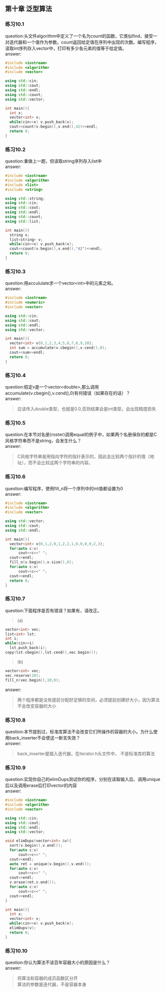 ## 第十章 泛型算法
### 练习10.1
  question:头文件algorithm中定义了一个名为count的函数，它类似find，接受一对迭代器和一个值作为参数。count返回给定值在序列中出现的次数。编写程序，读取int序列存入vector中，打印有多少各元素的值等于给定值。   
  answer:  
  ```cpp
#include <iostream>
#include <algorithm>
#include <vector>

using std::cin;
using std::cout;
using std::endl;
using std::count;
using std::vector;

int main(){
    int x;
    vector<int> v;
    while(cin>>x) v.push_back(x);
    cout<<count(v.begin(),v.end(),42)<<endl;
    return 0;
}
```

### 练习10.2
  question:重做上一题，但读取string序列存入list中    
  answer:   
  ```cpp
#include <iostream>
#include <algorithm>
#include <list>
#include <string>

using std::string;
using std::cin;
using std::cout;
using std::endl;
using std::count;
using std::list;

int main(){
    string x;
    list<string> v;
    while(cin>>x) v.push_back(x);
    cout<<count(v.begin(),v.end(),"42")<<endl;
    return 0;
}
```

### 练习10.3
  question:用accululate求一个vector\<int\>中的元素之和。   
  answer:  
  ```cpp
  #include <iostream>
#include <numeric>
#include <vector>

using std::cin;
using std::cout;
using std::endl;
using std::vector;

int main(){
    vector<int> v{0,1,2,3,4,5,6,7,8,9,10};
    int sum = accumulate(v.cbegin(),v.cend(),0);
    cout<<sum<<endl;
    return 0;
}
```

### 练习10.4
  question:假定v是一个vector\<double\>,那么调用accumulate(v.cbegin(),v.cend(),0)有何错误（如果存在的话）？   
  answer:   
  >应该传入double类型，也就是0.0,否则结果会是int类型，会出现精度损失

### 练习10.5
  question:在本节对名册(roster)调用equal的例子中，如果两个名册保存的都是C风格字符串而不是string，会发生什么？  
  answer:  
  >C风格字符串是用指向字符的指针表示的，因此会比较两个指针的值（地址），而不会比较这两个字符串的内容。

### 练习10.6
  question:编写程序，使用fill_n将一个序列中的int值都设置为0    
  answer:  
  ```cpp
  #include <iostream>
#include <algorithm>
#include <vector>

using std::vector;
using std::cout;
using std::endl;

int main(){
    vector<int> v{0,1,2,0,1,2,2,1,0,0,0,0,2,3};
    for(auto c:v)
        cout<<c<<" ";
    cout<<endl;
    fill_n(v.begin(),v.size(),0);
    for(auto c:v)
        cout<<c<<" ";
    cout<<endl;
    return 0;
}
```

### 练习10.7
  question:下面程序是否有错误？如果有，请改正。   
  >(a)
  ```cpp
  vector<int> vec;
  list<int> lst;
  int i;
  while(cin>>i)
    lst.push_back(i);
  copy(lst.cbegin(),lst.cend(),vec.begin());
  ```
  >(b)
  ```cpp
  vector<int> vec;
  vec.reserve(10);
  fill_n(vec.begin(),10,0);
  ```
  answer:  
  >两个程序都是没有提前分配好足够的空间，必须提前创建好大小，因为算法不会改变容器的大小

### 练习10.8
  question:本节提到过，标准库算法不会改变它们所操作的容器的大小。为什么使用back_inserter不会使这一断言失效？  
  answer:  
  >back_inserter是插入迭代器，在iterator.h头文件中， 不是标准库的算法

### 练习10.9
  question:实现你自己的elimDups测试你的程序，分别在读取输入后、调用unique后以及调用erase后打印vector的内容  
  answer:  
  ```cpp
  #include <iostream>
#include <algorithm>
#include <vector>

using std::cin;
using std::cout;
using std::endl;
using std::vector;

void elimDups(vector<int> &v){
    sort(v.begin(),v.end());
    for(auto c:v) 
        cout<<c<<" ";
    cout<<endl;
    auto ret = unique(v.begin(),v.end());
    for(auto c:v)
        cout<<c<<" ";
    cout<<endl;
    v.erase(ret,v.end());
    for(auto c:v)
        cout<<c<<" ";
    cout<<endl;
}

int main(){
    int x;
    vector<int> v;
    while(cin>>x) v.push_back(x);
    elimDups(v);
    return 0;
}
```

### 练习10.10
  question:你认为算法不该百年容器大小的原因是什么？   
  answer:  
  >将算法和容器的成员函数区分开   
  >算法的参数是迭代器，不是容器本身   


  

